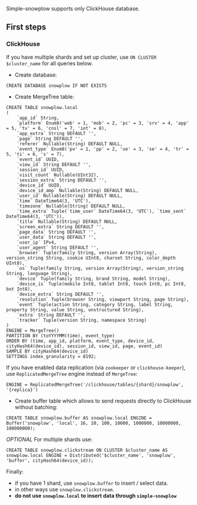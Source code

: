 Simple-snowplow supports only ClickHouse database.

## First steps

### ClickHouse

If you have multiple shards and set up cluster, use `ON CLUSTER $cluster_name` for all queries below.

* Create database:

```clickhouse
CREATE DATABASE snowplow IF NOT EXISTS
```

* Create MergeTree table:

```clickhouse
CREATE TABLE snowplow.local
(
    `app_id` String,
    `platform` Enum8('web' = 1, 'mob' = 2, 'pc' = 3, 'srv' = 4, 'app' = 5, 'tv' = 6, 'cnsl' = 7, 'iot' = 8),
    `app_extra` String DEFAULT '',
    `page` String DEFAULT '',
    `referer` Nullable(String) DEFAULT NULL,
    `event_type` Enum8('pv' = 1, 'pp' = 2, 'ue' = 3, 'se' = 4, 'tr' = 5, 'ti' = 6, 's' = 7),
    `event_id` UUID,
    `view_id` String DEFAULT '',
    `session_id` UUID,
    `visit_count` Nullable(UInt32),
    `session_extra` String DEFAULT '',
    `device_id` UUID,
    `device_id_amp` Nullable(String) DEFAULT NULL,
    `user_id` Nullable(String) DEFAULT NULL,
    `time` DateTime64(3, 'UTC'),
    `timezone` Nullable(String) DEFAULT NULL,
    `time_extra` Tuple(`time_user` DateTime64(3, 'UTC'), `time_sent` DateTime64(3, 'UTC')),
    `title` Nullable(String) DEFAULT NULL,
    `screen_extra` String DEFAULT '',
    `page_data` String DEFAULT '',
    `user_data` String DEFAULT '',
    `user_ip` IPv4,
    `user_agent` String DEFAULT '',
    `browser` Tuple(family String, version Array(String), version_string String, cookie UInt8, charset String, color_depth UInt8),
    `os` Tuple(family String, version Array(String), version_string String, language String),
    `device` Tuple(family String, brand String, model String),
    `device_is` Tuple(mobile Int8, tablet Int8, touch Int8, pc Int8, bot Int8),
    `device_extra` String DEFAULT '',
    `resolution` Tuple(browser String, viewport String, page String),
    `event` Tuple(action String, category String, label String, property String, value String, unstructured String),
    `extra` String DEFAULT '',
    `tracker` Tuple(version String, namespace String)
)
ENGINE = MergeTree()
PARTITION BY (toYYYYMM(time), event_type)
ORDER BY (time, app_id, platform, event_type, device_id, cityHash64(device_id), session_id, view_id, page, event_id)
SAMPLE BY cityHash64(device_id)
SETTINGS index_granularity = 8192;
```

If you have enabled data replication (via `zookeeper` or `clickhouse-keeper`),
use `ReplicatedMergeTree` engine instead of `MergeTree`:
```clickhouse
ENGINE = ReplicatedMergeTree('/clickhouse/tables/{shard}/snowplow', '{replica}')
```

* Create buffer table which allows to send requests directly to ClickHouse without batching:

```clickhouse
CREATE TABLE snowplow.buffer AS snowplow.local ENGINE = Buffer('snowplow', 'local', 16, 10, 100, 10000, 1000000, 10000000, 100000000);
```

*OPTIONAL* For multiple shards use:

```clickhouse
CREATE TABLE snowplow.clickstream ON CLUSTER $cluster_name AS snowplow.local ENGINE = Distributed('$cluster_name', 'snowplow', 'buffer', cityHash64(device_id));
```


Finally:
* if you have 1 shard, use `snowplow.buffer` to insert / select data.
* in other ways use `snowplow.clickstream`.
* **do not use `snowplow.local` to insert data through `simple-snowplow`**
